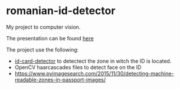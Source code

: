 # romanian-id-detector
My project to computer vision.

The presentation can be found [here](https://github.com/Trial97/romanian-id-detector/blob/master/Romanian%20ID%20Detector.pdf)

The project use the following:
- [id-card-detector](https://github.com/mesutpiskin/id-card-detector.git) to detectect the zone in witch the ID is located. 
- OpenCV haarcascades files to detect face on the ID
- https://www.pyimagesearch.com/2015/11/30/detecting-machine-readable-zones-in-passport-images/ 

